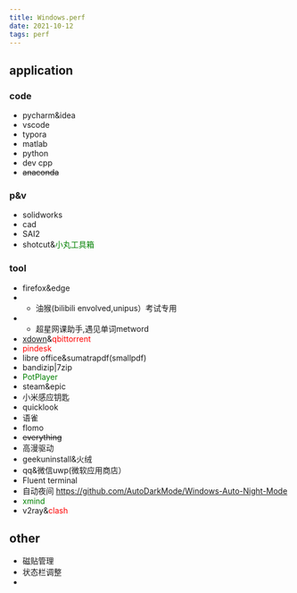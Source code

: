 ```yaml
---
title: Windows.perf
date: 2021-10-12
tags: perf
---
```

## application

### code
 - pycharm&idea
 - vscode
 - typora
 - matlab
 - python
 - dev cpp
 - ~~anaconda~~

### p&v
- solidworks
- cad 
- SAI2
- shotcut&<font color="green">小丸工具箱</font>

### tool
- firefox&edge
- - 油猴(bilibili envolved,unipus）考试专用
- - 超星网课助手,遇见单词metword
- [xdown](https://xdown.org/)&<font color="red">qbittorrent</font>
- <font color="red">pindesk</font>
- libre office&sumatrapdf(smallpdf)
- bandizip|7zip
- <font color="green">PotPlayer</font>
- steam&epic
- 小米感应钥匙
- quicklook
- 语雀
- flomo
- ~~everything~~
- 高漫驱动
- geekuninstall&火绒
- qq&微信uwp(微软应用商店）
- Fluent terminal
- 自动夜间 ﻿https://github.com/AutoDarkMode/Windows-Auto-Night-Mode
- <font color="green">xmind</font>
- v2ray&<font color="red">clash</font>

## other
- 磁贴管理
- 状态栏调整
- 
